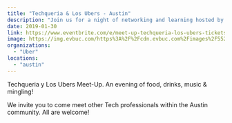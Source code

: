 ```yaml
---
title: "Techqueria & Los Ubers - Austin"
description: "Join us for a night of networking and learning hosted by Los Ubers!"
date: 2019-01-30
link: https://www.eventbrite.com/e/meet-up-techqueria-los-ubers-tickets-54985422880#
image: https://img.evbuc.com/https%3A%2F%2Fcdn.evbuc.com%2Fimages%2F55253866%2F288814468747%2F1%2Foriginal.20190116-194934?w=800&auto=compress&rect=0%2C505%2C1728%2C864&s=0b805801b16fb04697ce96e5989c72bb
organizations:
  - "Uber"
locations:
  - "austin"
---
```


Techqueria y Los Ubers Meet-Up. An evening of food, drinks, music & mingling!

We invite you to come meet other Tech professionals within the Austin community. All are welcome!
